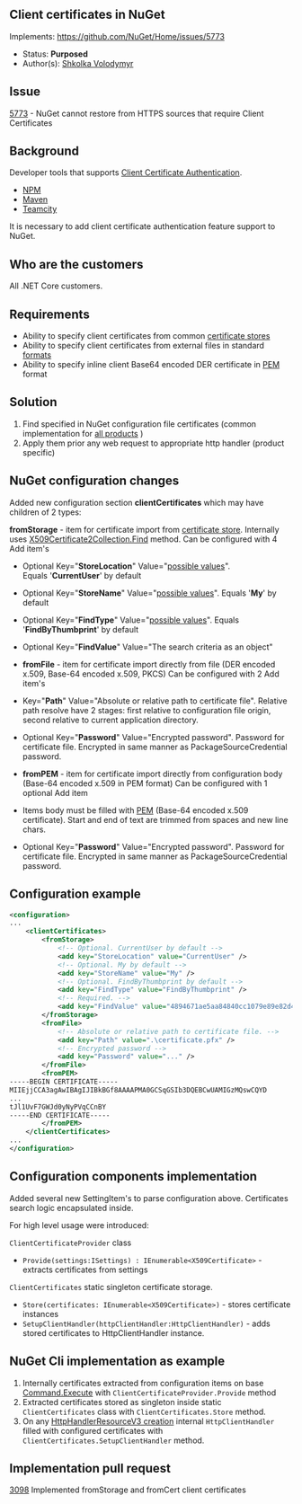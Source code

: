 ## Client certificates in NuGet

Implements: https://github.com/NuGet/Home/issues/5773
* Status: **Purposed**
* Author(s): [Shkolka Volodymyr](https://github.com/BlackGad)

## Issue

[5773](https://github.com/NuGet/Home/issues/5773) - NuGet cannot restore from HTTPS sources that require Client Certificates

## Background

Developer tools that supports [Client Certificate Authentication](https://blogs.msdn.microsoft.com/kaushal/2015/05/27/client-certificate-authentication-part-1/).
* [NPM](https://docs.npmjs.com/misc/config#cert)
* [Maven](https://maven.apache.org/guides/mini/guide-repository-ssl.html)
* [Teamcity](https://www.jetbrains.com/help/teamcity/using-https-to-access-teamcity-server.html#UsingHTTPStoaccessTeamCityserver-ConfiguringJVMforauthenticationwithclientcertificate)

It is necessary to add client certificate authentication feature support to NuGet.

## Who are the customers

All .NET Core customers.

## Requirements

* Ability to specify client certificates from common [certificate stores](https://docs.microsoft.com/en-us/dotnet/framework/wcf/feature-details/working-with-certificates#certificate-stores)
* Ability to specify client certificates from external files in standard [formats](https://en.wikipedia.org/wiki/X.509#Certificate_filename_extensions)
* Ability to specify inline client Base64 encoded DER certificate in [PEM](https://en.wikipedia.org/wiki/Privacy-Enhanced_Mail) format

## Solution

1) Find specified in NuGet configuration file certificates (common implementation for [all products](https://github.com/NuGet/NuGet.Client/tree/dev/src/NuGet.Core/NuGet.Configuration) )
2) Apply them prior any web request to appropriate http handler (product specific)

## NuGet configuration changes

Added new configuration section **clientCertificates** which may have children of 2 types:

**fromStorage** - item for certificate import from [certificate store](https://docs.microsoft.com/en-us/dotnet/framework/wcf/feature-details/working-with-certificates#certificate-stores). Internally uses [X509Certificate2Collection.Find](https://docs.microsoft.com/en-us/dotnet/api/system.security.cryptography.x509certificates.x509certificate2collection.find?view=netframework-4.8#System_Security_Cryptography_X509Certificates_X509Certificate2Collection_Find_System_Security_Cryptography_X509Certificates_X509FindType_System_Object_System_Boolean_) method.
Can be configured with 4 Add item's

- Optional Key="**StoreLocation**" Value="[possible values](https://docs.microsoft.com/en-us/dotnet/api/system.security.cryptography.x509certificates.storelocation?view=netframework-4.8#fields)".  
Equals '**CurrentUser**' by default
- Optional Key="**StoreName**" Value="[possible values](https://docs.microsoft.com/en-us/dotnet/api/system.security.cryptography.x509certificates.storename?view=netframework-4.8#fields)". 
Equals '**My**' by default
- Optional Key="**FindType**" Value="[possible values](https://docs.microsoft.com/en-us/dotnet/api/system.security.cryptography.x509certificates.x509findtype?view=netframework-4.8#fields)". 
Equals '**FindByThumbprint**' by default
- Optional Key="**FindValue**" Value="The search criteria as an object"

- **fromFile** - item for certificate import directly from file (DER encoded x.509, Base-64 encoded x.509, PKCS)
Can be configured with 2 Add item's

- Key="**Path**" Value="Absolute or relative path to certificate file". Relative path resolve have 2 stages: first relative to configuration file origin, second relative to current application directory.
- Optional Key="**Password**" Value="Encrypted password". Password for certificate file. Encrypted in same manner as PackageSourceCredential password.

- **fromPEM** - item for certificate import directly from configuration body (Base-64 encoded x.509 in PEM format)
Can be configured with 1 optional Add item

- Items body must  be filled with [PEM](https://en.wikipedia.org/wiki/Privacy-Enhanced_Mail) (Base-64 encoded x.509 certificate). Start and end of text are trimmed from spaces and new line chars.

- Optional Key="**Password**" Value="Encrypted password". Password for certificate file. Encrypted in same manner as PackageSourceCredential password.


## Configuration example

```xml
<configuration>
...
    <clientCertificates>	
        <fromStorage>
            <!-- Optional. CurrentUser by default -->
            <add key="StoreLocation" value="CurrentUser" />
            <!-- Optional. My by default -->
            <add key="StoreName" value="My" />
            <!-- Optional. FindByThumbprint by default -->
            <add key="FindType" value="FindByThumbprint" />
            <!-- Required. -->
            <add key="FindValue" value="4894671ae5aa84840cc1079e89e82d426bc24ec6" />
        </fromStorage>
        <fromFile>
            <!-- Absolute or relative path to certificate file. -->
            <add key="Path" value=".\certificate.pfx" />
            <!-- Encrypted password -->
            <add key="Password" value="..." />
        </fromFile>
        <fromPEM>
-----BEGIN CERTIFICATE-----
MIIEjjCCA3agAwIBAgIJIBkBGf8AAAAPMA0GCSqGSIb3DQEBCwUAMIGzMQswCQYD
...
tJl1UvF7GWJd0yNyPVqCCnBY
-----END CERTIFICATE-----
        </fromPEM>
    </clientCertificates>
...
</configuration>
```

## Configuration components implementation

Added several new SettingItem's to parse configuration above. Certificates search logic encapsulated inside.

For high level usage were introduced:

`ClientCertificateProvider` class
* `Provide(settings:ISettings) : IEnumerable<X509Certificate>` - extracts certificates from settings

`ClientCertificates` static singleton certificate storage.
* `Store(certificates: IEnumerable<X509Certificate>)` - stores certificate instances
* `SetupClientHandler(httpClientHandler:HttpClientHandler)` - adds stored certificates to HttpClientHandler instance. 

## NuGet Cli implementation as example

1) Internally certificates extracted from configuration items on base [Command.Execute](https://github.com/NuGet/NuGet.Client/blob/d4f53c3e523493fcbe35c537cb004e9a3e228abd/src/NuGet.Clients/NuGet.CommandLine/Commands/Command.cs) with `ClientCertificateProvider.Provide` method
2) Extracted certificates stored as singleton inside static `ClientCertificates` class with `ClientCertificates.Store` method.
2) On any [HttpHandlerResourceV3 creation](https://github.com/NuGet/NuGet.Client/blob/d4f53c3e523493fcbe35c537cb004e9a3e228abd/src/NuGet.Core/NuGet.Protocol/HttpSource/HttpHandlerResourceV3Provider.cs) internal `HttpClientHandler` filled with configured certificates with `ClientCertificates.SetupClientHandler` method.

## Implementation pull request

[3098](https://github.com/NuGet/NuGet.Client/pull/3098) Implemented fromStorage and fromCert client certificates
